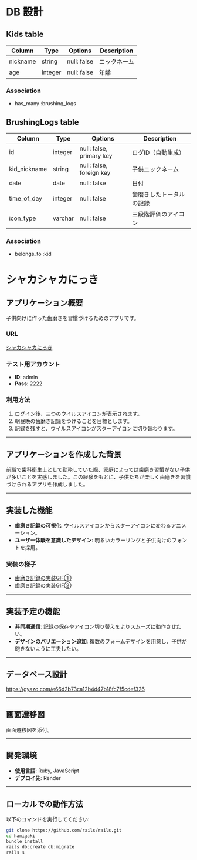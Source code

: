 # DB 設計

## Kids table
| Column       | Type      | Options                   | Description |
|--------------|-----------|---------------------------|-------------|
| nickname     | string    | null: false               | ニックネーム
| age          | integer   | null: false               | 年齢

### Association
* has_many :brushing_logs


## BrushingLogs table
| Column       | Type      | Options                  | Description |
|--------------|-----------|--------------------------|-------------|
| id           | integer   | null: false, primary key | ログID（自動生成）
| kid_nickname | string    | null: false, foreign key | 子供ニックネーム
| date         | date      | null: false              | 日付
| time_of_day  | integer   | null: false              | 歯磨きしたトータルの記録
| icon_type    | varchar   | null: false              | 三段階評価のアイコン
### Association
- belongs_to :kid

# シャカシャカにっき

## アプリケーション概要  
子供向けに作った歯磨きを習慣づけるためのアプリです。  

### URL  
[シャカシャカにっき](https://hamigaki.onrender.com)  

### テスト用アカウント  
- **ID**: admin  
- **Pass**: 2222  

### 利用方法  
1. ログイン後、三つのウイルスアイコンが表示されます。  
2. 朝昼晩の歯磨き記録をつけることを目標とします。  
3. 記録を残すと、ウイルスアイコンがスターアイコンに切り替わります。  

---

## アプリケーションを作成した背景  
前職で歯科衛生士として勤務していた際、家庭によっては歯磨き習慣がない子供が多いことを実感しました。この経験をもとに、子供たちが楽しく歯磨きを習慣づけられるアプリを作成しました。  

---

## 実装した機能  
- **歯磨き記録の可視化**: ウイルスアイコンからスターアイコンに変わるアニメーション。  
- **ユーザー体験を意識したデザイン**: 明るいカラーリングと子供向けのフォントを採用。  

### 実装の様子  
- [歯磨き記録の実装GIF①](https://gyazo.com/3f9f826bbfbc73d27cab9b380051d609)  
- [歯磨き記録の実装GIF②](https://gyazo.com/ac3997b653a8076b595a5f18f4d1f448)  

---

## 実装予定の機能  
- **非同期通信**: 記録の保存やアイコン切り替えをよりスムーズに動作させたい。  
- **デザインのバリエーション追加**: 複数のフォームデザインを用意し、子供が飽きないように工夫したい。  

---

## データベース設計  
https://gyazo.com/e66d2b73ca12b4d47b18fc7f5cdef326

---

## 画面遷移図  
画面遷移図を添付。  

---

## 開発環境  
- **使用言語**: Ruby, JavaScript  
- **デプロイ先**: Render  

---

## ローカルでの動作方法  
以下のコマンドを実行してください:  
```bash
git clone https://github.com/rails/rails.git
cd hamigaki
bundle install
rails db:create db:migrate
rails s



